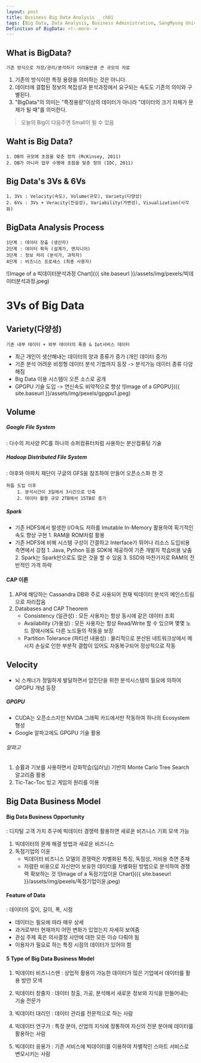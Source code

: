 ```yaml
---
layout: post
title: Business Big Data Analysis _ ch01
tags: [Big Data, Data Analysis, Business Administration, SangMyung University, Republic of Korea]
Definition of BigData: <!--more-->
---
```

## What is BigData?
	기존 방식으로 저장/관리/분석하기 어려울만큼 큰 규모의 자료

1. 기존의 방식이란 특정 용량을 의미하는 것은 아니다.
2. 데이터에 결합된 정보의 복잡성과 분석과정에서 요구되는 속도도 기존의 의미와 구별된다.
3. "BigData"의 의미는 "특정용량"이상의 데이터가 아니라 "데이터의 크기 자체가 문제가 될 때"를 의미한다.
>오늘의 Big이 다음주엔 Small이 될 수 있음
    
## Waht is Big Data?
	1. DB의 규모에 초점을 맞춘 정의 (McKinsey, 2011)
	2. DB가 아니라 업무 수행에 초점을 맞춘 정의 (IDC, 2011)

## Big Data's 3Vs & 6Vs
	1. 3Vs : Velocity(속도), Volume(규모), Variety(다양성)
	2. 6Vs : 3Vs + Veracity(진실성), Variability(가변성), Visualization(시각화)

## BigData Analysis Process
	1단계 : 데이터 창출 (생산자)
    2단계 : 데이터 획득 (설계가, 엔지니어)
    3단계 : 정보 처리 (분석가, 과학자)
    4단계 : 비즈니스 프로세스 (최종 사용자)
![Image of a 빅데이터분석과정 Chart]({{ site.baseurl }}/assets/img/pexels/빅데이터분석과정.jpeg)
    
# 3Vs of Big Data

## Variety(다양성)
	기존 내부 데이터 + 외부 데이터의 폭증 & Iot서비스 데이터
    
* 최근 개인이 생산해내는 데이터의 양과 종류가 증가 (개인 데이터 증가)
* 기존 분석 어려운 비정형 데이터 분석 기법까지 등장 -> 분석가능 데이터 종류 다양해짐
* Big Data 이용 시스템이 오픈 소스로 공개
* GPGPU 기술 도입 -> 연신속도 비약적으로 향상
![Image of a GPGPU]({{ site.baseurl }}/assets/img/pexels/gpgpu1.jpeg)


## Volume

##### Google File System
: 다수의 저사양 PC를 하나의 슈퍼컴퓨터처럼 사용하는 분산컴퓨팅 기술
##### Hadoop Distributed File System
: 야후와 아파치 재단이 구글의 GFS을 참조하여 만들어 오픈소스화 한 것

	하둡 도입 이후
    	1. 분석시간이 3일에서 3시간으로 단축
    	2. 데이터 활용 규모 2TB에서 15TB로 증가

##### Spark
- 기존 HDFS에서 발생한 I/O속도 저하를 Imutable In-Memory 활용하여 획기적인 속도 향상 구현
		1. RAM을 ROM처럼 활용
- 기존 HDFS에 비해 시스템 구성이 간결하고 Interface가 뛰어나 리소스 도입비용 측면에서 강점
		1. Java, Python 등을 SDK에 제공하여 기존 개발자 학습비용 낮춤
		2. Spark는 Spark만으로도 많은 것을 할 수 있음
		3. SSD와 마찬가지로 RAM의 전반적인 가격 하락

#### CAP 이론
1. AP에 해당하는 Cassandra DB와 주로 사용되어 현재 빅데이터 분석의 메인스트림으로 자리잡음
2. Databases and CAP Theorem
	- Consistency (일관성) : 모든 사용자는 항상 동시에 같은 데이터 조회
	- Availability (가용성) : 모든 사용자는 항상 Read/Write 할 수 있으며 몇몇 노드 장애시에도 다른 노드들의 작동을 보장
	- Partition Tolerance (파티션 내용성) : 물리적으로 분산된 네트워크상에서 메시지 손실로 인한 부분적 결합이 있어도 자동복구되어 정상적으로 작동


## Velocity

- 뇌 스캐너가 정밀하게 발달하면서 암진단을 위한 분석시스템의 필요에 의하여 GPGPU 개념 등장

##### GPGPU
- CUDA는 오픈소스지만 NVIDA 그래픽 카드에서만 작동하여 하나의 Ecosystem 형성
- Google 알파고에도 GPGPU 기술 활용

###### 알파고
1. 승률과 기보를 사용하면서 강화학습(딥러닝) 기반의 Monte Carlo Tree Search 알고리즘 활용
2. Tic-Tac-Toc 빙고 게임의 원리를 이용


## Big Data Business Model

#### Big Data Business Opportunity
: 디지털 고객 가치 추구에 빅데이터 경쟁력 활용하면 새로운 비즈니스 기회 모색 가능

1. 빅데이터의 문제 해결 방법과 새로운 비즈니스
2. 독점기업의 이윤
	- 빅데이터 비즈니스 모델의 경쟁력은 차별화된 특징, 독점성, 저비용 측면 존재
	- 저렴한 비용으로 자신만이 보유한 데이터를 차별화된 방법으로 분석하여 경쟁력 확보하는 것
![Image of a 독점기업이윤 Chart]({{ site.baseurl }}/assets/img/pexels/독점기업이윤.jpeg)

#### Feature of Data
: 데이터의 깊이, 길이, 폭, 시점
- 데이터는 필요에 따라 매우 상세
- 과거로부터 현재까지 어떤 변화가 있었는지 자세히 보여줌
- 관심 주제 혹은 의사결정 사안에 대한 모든 이슈 다뤄야 됨
- 이용자가 필요로 하는 특정 시점의 데이터가 있어야 함

#### 5 Type of Big Data Business Model
1. 빅데이터 비즈니스맨
	: 상업적 활용이 가능한 데이터가 많은 기업에서 데이터를 활용 방안 모색
    
2. 빅데이터 창줄자
	: 데이터 창출, 가공, 분석해서 새로운 정보와 지식을 만들어내는 기술 전문가
    
3. 빅데이터 대리인
	: 데이터 관리를 전문적으로 하는 사람
    
4. 빅데이터 연구가
	: 특정 분야, 산업의 지식에 정통하여 자신의 전문 분야에 데이터를 활용하는 사람
    
5. 빅데이터 응용가
	: 기존 서비스에 빅데이터를 이용하여 차별적인 스마트 서비스로 변모시키는 사람
